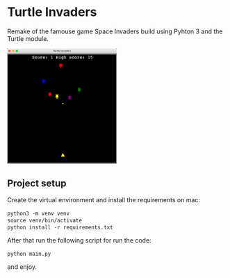 # Turtle Invaders

Remake of the famouse game Space Invaders build using Pyhton 3 and the Turtle module.

<img src="images/turtle_invaders.png" width="50%" height="50%" />

## Project setup

Create the virtual environment and install the requirements on mac:

```
python3 -m venv venv
source venv/bin/activate
python install -r requirements.txt
```

After that run the following script for run the code:

```
python main.py
```

and enjoy.
